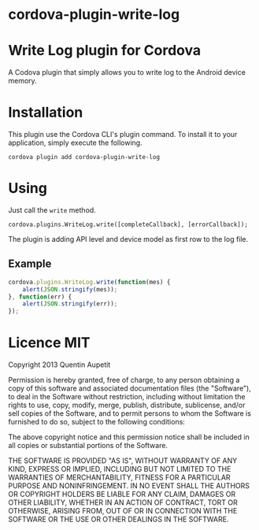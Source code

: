 # cordova-plugin-write-log


Write Log plugin for Cordova
========================================

A Codova plugin that simply allows you to write log to the Android device memory.


# Installation

This plugin use the Cordova CLI's plugin command. To install it to your application, simply execute the following.

```
cordova plugin add cordova-plugin-write-log
```


# Using

Just call the  `write` method.

```
cordova.plugins.WriteLog.write([completeCallback], [errorCallback]);
```

The plugin is adding API level and device model as first row to the log file.

## Example

```javascript
cordova.plugins.WriteLog.write(function(mes) {
    alert(JSON.stringify(mes));            
}, function(err) {
    alert(JSON.stringify(err));
});
```

# Licence MIT

Copyright 2013 Quentin Aupetit

Permission is hereby granted, free of charge, to any person obtaining a copy of this software and associated documentation files (the "Software"), to deal in the Software without restriction, including without limitation the rights to use, copy, modify, merge, publish, distribute, sublicense, and/or sell copies of the Software, and to permit persons to whom the Software is furnished to do so, subject to the following conditions:

The above copyright notice and this permission notice shall be included in all copies or substantial portions of the Software.

THE SOFTWARE IS PROVIDED "AS IS", WITHOUT WARRANTY OF ANY KIND, EXPRESS OR IMPLIED, INCLUDING BUT NOT LIMITED TO THE WARRANTIES OF MERCHANTABILITY, FITNESS FOR A PARTICULAR PURPOSE AND NONINFRINGEMENT. IN NO EVENT SHALL THE AUTHORS OR COPYRIGHT HOLDERS BE LIABLE FOR ANY CLAIM, DAMAGES OR OTHER LIABILITY, WHETHER IN AN ACTION OF CONTRACT, TORT OR OTHERWISE, ARISING FROM, OUT OF OR IN CONNECTION WITH THE SOFTWARE OR THE USE OR OTHER DEALINGS IN THE SOFTWARE.